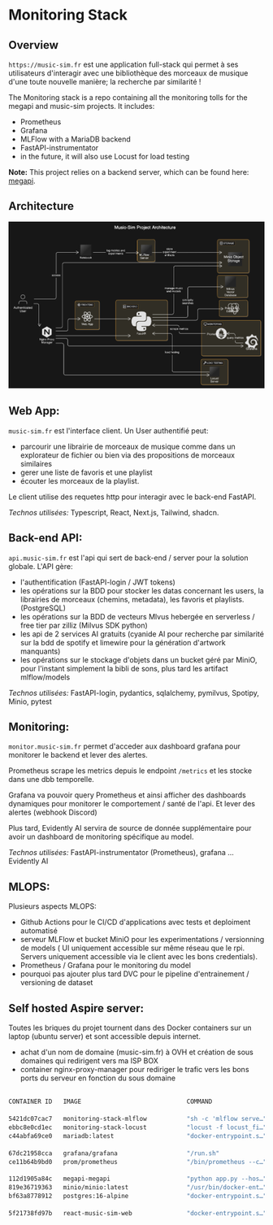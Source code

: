 # Monitoring Stack

## Overview
`https://music-sim.fr` est une application full-stack qui permet à ses utilisateurs d'interagir avec une bibliothèque des morceaux de musique d'une toute nouvelle manière; la recherche par similarité !

The Monitoring stack is a repo containing all the monitoring tolls for the megapi and music-sim projects. It includes:
- Prometheus
- Grafana
- MLFlow with a MariaDB backend
- FastAPI-instrumentator
- in the future, it will also use Locust for load testing

**Note:** This project relies on a backend server, which can be found here: [megapi](https://github.com/Hatchi-Kin/megapi).


## Architecture

![Architecture Diagram](README_architecture_diagram-20-05-2024_BIG.png)


## **Web App:**

`music-sim.fr` est l'interface client. Un User authentifié peut:
 - parcourir une librairie de morceaux de musique comme dans un explorateur de fichier ou bien via des propositions de morceaux similaires
 - gerer une liste de favoris et une playlist
- écouter les morceaux de la playlist. 

Le client utilise des requetes http pour interagir avec le back-end FastAPI. 

*Technos utilisées:* Typescript, React, Next.js, Tailwind, shadcn.



## **Back-end API:** 

`api.music-sim.fr` est l'api qui sert de back-end / server pour la solution globale. L'API gère:
 - l'authentification (FastAPI-login / JWT tokens)
 - les opérations sur la BDD pour stocker les datas concernant les users, la librairies de morceaux (chemins, metadata), les favoris et playlists. (PostgreSQL)
 - les opérations sur la BDD de vecteurs Mlvus hebergée en serverless / free tier par zilliz (Milvus SDK python)
- les api de 2 services AI gratuits (cyanide AI pour recherche par similarité sur la bdd de spotify et limewire pour la génération d'artwork manquants)
 - les opérations sur le stockage d'objets dans un bucket géré par MiniO, pour l'instant simplement la bibli de sons, plus tard les artifact mlflow/models

*Technos utilisées:* FastAPI-login, pydantics, sqlalchemy, pymilvus, Spotipy, Minio, pytest


## **Monitoring:** 

`monitor.music-sim.fr` permet d'acceder aux dashboard grafana pour monitorer le backend et lever des alertes.

Prometheus scrape les metrics depuis le endpoint `/metrics` et les stocke dans une dbb temporelle.

Grafana va pouvoir query Prometheus et ainsi afficher des dashboards dynamiques pour monitorer le comportement / santé de l'api. Et lever des alertes (webhook Discord)

Plus tard, Evidently AI servira de source de donnée supplémentaire pour avoir un dashboard de monitoring spécifique au model.

*Technos utilisées:* FastAPI-instrumentator (Prometheus), grafana ... Evidently AI



## **MLOPS:** 
Plusieurs aspects MLOPS:

 - Github Actions pour le CI/CD d'applications avec tests et deploiment automatisé
 - serveur MLFlow et bucket MiniO pour les experimentations / versionning de models ( UI uniquement accessible sur même réseau que le rpi. Servers uniquement accessible via le client avec les bons credentials).
 - Prometheus / Grafana pour le monitoring du model
 - pourquoi pas ajouter plus tard DVC pour le pipeline d'entrainement / versioning de dataset


## **Self hosted Aspire server:** 

Toutes les briques du projet tournent dans des Docker containers sur un laptop (ubuntu server) et sont accessible depuis internet.

- achat d'un nom de domaine (music-sim.fr) à OVH et création de sous domaines qui redirigent vers ma ISP BOX
- container nginx-proxy-manager pour rediriger le trafic vers les bons ports du serveur en fonction du sous domaine


## 
```bash
CONTAINER ID   IMAGE                             COMMAND                  STATUS                NAMES

5421dc07cac7   monitoring-stack-mlflow           "sh -c 'mlflow serve…"   Up 2 days             monitoring-stack-mlflow-1
ebbc8e0cd1ec   monitoring-stack-locust           "locust -f locust_fi…"   Up 2 days             monitoring-stack-locust-1
c44abfa69ce0   mariadb:latest                    "docker-entrypoint.s…"   Up 2 days             monitoring-stack-mlflowdb-1

67dc21958cca   grafana/grafana                   "/run.sh"                Up 2 days             grafana
ce11b64b9bd0   prom/prometheus                   "/bin/prometheus --c…"   Up 2 days             monitoring-stack-prometheus-1

112d1905a84c   megapi-megapi                     "python app.py --hos…"   Up 3 days             megapi-megapi-1
819e36719363   minio/minio:latest                "/usr/bin/docker-ent…"   Up 5 days             megapi-minio-1
bf63a8778912   postgres:16-alpine                "docker-entrypoint.s…"   Up 5 days             megapi-postgre-1

5f21738fd97b   react-music-sim-web               "docker-entrypoint.s…"   Up 5 days             react-music-sim-web-1
```


